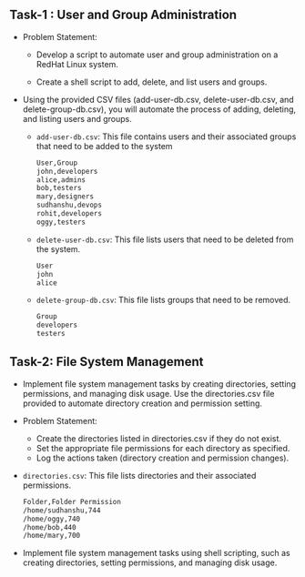 ## Task-1 : User and Group Administration

- Problem Statement: 

    - Develop a script to automate user and group administration on a RedHat Linux system.

    - Create a shell script to add, delete, and list users and groups.

- Using the provided CSV files (add-user-db.csv, delete-user-db.csv, and delete-group-db.csv), you will automate the process of adding, deleting, and listing users and groups.

    - `add-user-db.csv`: This file contains users and their associated groups that need to be added to the system
        ```bash
        User,Group
        john,developers
        alice,admins
        bob,testers
        mary,designers
        sudhanshu,devops
        rohit,developers
        oggy,testers
        ```

    - `delete-user-db.csv`: This file lists users that need to be deleted from the system.
        ```bash
        User
        john
        alice
        ```

    - `delete-group-db.csv`: This file lists groups that need to be removed.
        ```bash
        Group
        developers
        testers
        ```


## Task-2: File System Management

- Implement file system management tasks by creating directories, setting permissions, and managing disk usage. Use the directories.csv file provided to automate directory creation and permission setting.

- Problem Statement:

    - Create the directories listed in directories.csv if they do not exist.
    - Set the appropriate file permissions for each directory as specified.
    - Log the actions taken (directory creation and permission changes).

- `directories.csv`: This file lists directories and their associated permissions.
    ```bash
    Folder,Folder Permission
    /home/sudhanshu,744
    /home/oggy,740
    /home/bob,440
    /home/mary,700
    ```


- Implement file system management tasks using shell scripting, such as creating directories,  setting permissions, and managing disk usage.
